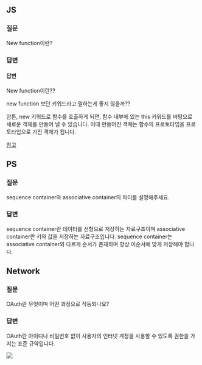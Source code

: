 ## JS

### 질문
New function이란?

### 답변

#### 답변
New function이란??

new function 보단 키워드라고 말하는게 좋지 않을까??

암튼, new 키워드로 함수를 호출하게 되면, 함수 내부에 있는 this 키워드를 바탕으로 새로운 객체를 만들어 낼 수 있습니다. 이때 만들어진 객체는 함수의 프로토타입을 프로토타입으로 가진 객체가 됩니다.

[참고](https://developer.mozilla.org/ko/docs/Web/JavaScript/Reference/Operators/new)


## PS

### 질문
sequence container와 associative container의 차이를 설명해주세요.

### 답변
sequence container란 데이터를 선형으로 저장하는 자료구조이며 associative container란 키와 값을 저장하는 자료구조입니다. sequence container는 associative container와 다르게 순서가 존재하며 항상 이순서에 맞게 저장해야 합니다.

## Network

### 질문
OAuth란 무엇이며 어떤 과정으로 작동되나요?

### 답변
OAuth란 아이디나 비밀번호 없이 사용자의 인터넷 계정을 사용할 수 있도록 권한을 가지는 표준 규약입니다.

![](https://i.ytimg.com/vi/6znYAIgvzG4/maxresdefault.jpg)


